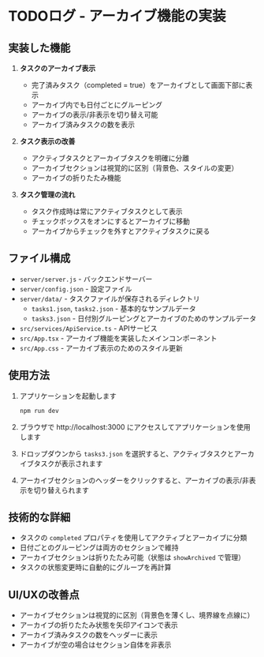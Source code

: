 # TODOログ - アーカイブ機能の実装

## 実装した機能

1. **タスクのアーカイブ表示**
   - 完了済みタスク（completed = true）をアーカイブとして画面下部に表示
   - アーカイブ内でも日付ごとにグルーピング
   - アーカイブの表示/非表示を切り替え可能
   - アーカイブ済みタスクの数を表示

2. **タスク表示の改善**
   - アクティブタスクとアーカイブタスクを明確に分離
   - アーカイブセクションは視覚的に区別（背景色、スタイルの変更）
   - アーカイブの折りたたみ機能

3. **タスク管理の流れ**
   - タスク作成時は常にアクティブタスクとして表示
   - チェックボックスをオンにするとアーカイブに移動
   - アーカイブからチェックを外すとアクティブタスクに戻る

## ファイル構成

- `server/server.js` - バックエンドサーバー
- `server/config.json` - 設定ファイル
- `server/data/` - タスクファイルが保存されるディレクトリ
  - `tasks1.json`, `tasks2.json` - 基本的なサンプルデータ
  - `tasks3.json` - 日付別グルーピングとアーカイブのためのサンプルデータ
- `src/services/ApiService.ts` - APIサービス
- `src/App.tsx` - アーカイブ機能を実装したメインコンポーネント
- `src/App.css` - アーカイブ表示のためのスタイル更新

## 使用方法

1. アプリケーションを起動します
   ```bash
   npm run dev
   ```

2. ブラウザで http://localhost:3000 にアクセスしてアプリケーションを使用します

3. ドロップダウンから `tasks3.json` を選択すると、アクティブタスクとアーカイブタスクが表示されます

4. アーカイブセクションのヘッダーをクリックすると、アーカイブの表示/非表示を切り替えられます

## 技術的な詳細

- タスクの `completed` プロパティを使用してアクティブとアーカイブに分類
- 日付ごとのグルーピングは両方のセクションで維持
- アーカイブセクションは折りたたみ可能（状態は `showArchived` で管理）
- タスクの状態変更時に自動的にグループを再計算

## UI/UXの改善点

- アーカイブセクションは視覚的に区別（背景色を薄くし、境界線を点線に）
- アーカイブの折りたたみ状態を矢印アイコンで表示
- アーカイブ済みタスクの数をヘッダーに表示
- アーカイブが空の場合はセクション自体を非表示
